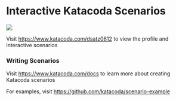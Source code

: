 # Interactive Katacoda Scenarios

[![](http://shields.katacoda.com/katacoda/dsatz0612/count.svg)](https://www.katacoda.com/dsatz0612 "Get your profile on Katacoda.com")

Visit https://www.katacoda.com/dsatz0612 to view the profile and interactive scenarios

### Writing Scenarios
Visit https://www.katacoda.com/docs to learn more about creating Katacoda scenarios

For examples, visit https://github.com/katacoda/scenario-example
